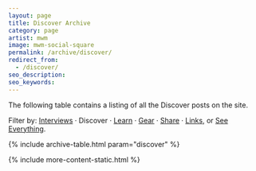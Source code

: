 ```yaml
---
layout: page
title: Discover Archive
category: page
artist: mwm
image: mwm-social-square
permalink: /archive/discover/
redirect_from:
  - /discover/
seo_description:
seo_keywords:
---
```


The following table contains a listing of all the Discover posts on the site.

Filter by: <a href="/archive/interviews">Interviews</a> &middot; Discover &middot; <a href="/archive/learn">Learn</a> &middot; <a href="/archive/gear">Gear</a> &middot; <a href="/archive/share">Share</a> &middot; <a href="/archive/link">Links</a>, or <a href="/archive/">See Everything</a>.

{% include archive-table.html param="discover" %}

{% include more-content-static.html %}
